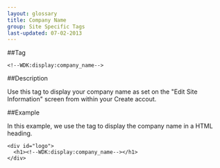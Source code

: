 ```yaml
---
layout: glossary
title: Company Name
group: Site Specific Tags
last-updated: 07-02-2013
---
```


##Tag

`<!--WDK:display:company_name-->`

##Description

Use this tag to display your company name as set on the "Edit Site Information" screen from within your Create accout.

##Example

In this example, we use the tag to display the company name in a HTML heading.

```
<div id="logo">
  <h1><!--WDK:display:company_name--></h1>
</div>
```